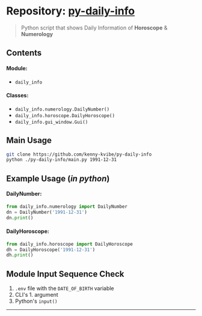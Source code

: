 # Repository: [py-daily-info](https://github.com/kenny-kvibe/py-daily-info/)

> Python script that shows Daily Information of **Horoscope** & **Numerology**

## Contents

#### Module:
- `daily_info`

#### Classes:
- `daily_info.numerology.DailyNumber()`
- `daily_info.horoscope.DailyHoroscope()`
- `daily_info.gui_window.Gui()`

## Main Usage

```sh
git clone https://github.com/kenny-kvibe/py-daily-info
python ./py-daily-info/main.py 1991-12-31
```

## Example Usage (*in python*)

#### DailyNumber:

```py
from daily_info.numerology import DailyNumber
dn = DailyNumber('1991-12-31')
dn.print()
```

#### DailyHoroscope:

```py
from daily_info.horoscope import DailyHoroscope
dh = DailyHoroscope('1991-12-31')
dh.print()
```

## Module Input Sequence Check
 1. `.env` file with the `DATE_OF_BIRTH` variable
 2. CLI's 1. argument
 3. Python's `input()`

-------------------------------------------------------------------------------
